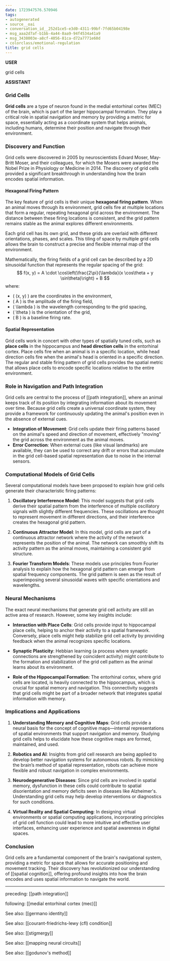 ```yaml
---
date: 1723947576.570946
tags:
- autogenerated
- source__oai
- conversation_id__252d1ce5-e3d0-4311-99bf-7fd65b04198e
- msg_aaa2d7af-b1bb-4a44-8aa9-94f4534a41a9
- msg_3438003e-a8cf-4056-81ca-d72a7771e60d
- colorclass/emotional-regulation
title: grid cells
---
```


**USER**

grid cells


**ASSISTANT**

### Grid Cells

**Grid cells** are a type of neuron found in the medial entorhinal cortex (MEC) of the brain, which is part of the larger hippocampal formation. They play a critical role in spatial navigation and memory by providing a metric for space, essentially acting as a coordinate system that helps animals, including humans, determine their position and navigate through their environment.

### Discovery and Function

Grid cells were discovered in 2005 by neuroscientists Edvard Moser, May-Britt Moser, and their colleagues, for which the Mosers were awarded the Nobel Prize in Physiology or Medicine in 2014. The discovery of grid cells provided a significant breakthrough in understanding how the brain encodes spatial information.

#### Hexagonal Firing Pattern

The key feature of grid cells is their unique **hexagonal firing pattern**. When an animal moves through its environment, grid cells fire at multiple locations that form a regular, repeating hexagonal grid across the environment. The distance between these firing locations is consistent, and the grid pattern remains stable as the animal explores different environments.

Each grid cell has its own grid, and these grids are overlaid with different orientations, phases, and scales. This tiling of space by multiple grid cells allows the brain to construct a precise and flexible internal map of the environment.

Mathematically, the firing fields of a grid cell can be described by a 2D sinusoidal function that represents the regular spacing of the grid:
$$
f(x, y) = A \cdot \cos\left(\frac{2\pi}{\lambda}(x \cos\theta + y \sin\theta)\right) + B
$$
where:
- \( (x, y) \) are the coordinates in the environment,
- \( A \) is the amplitude of the firing field,
- \( \lambda \) is the wavelength corresponding to the grid spacing,
- \( \theta \) is the orientation of the grid,
- \( B \) is a baseline firing rate.

#### Spatial Representation

Grid cells work in concert with other types of spatially tuned cells, such as **place cells** in the hippocampus and **head direction cells** in the entorhinal cortex. Place cells fire when an animal is in a specific location, while head direction cells fire when the animal's head is oriented in a specific direction. The regular and stable firing pattern of grid cells provides the spatial metric that allows place cells to encode specific locations relative to the entire environment.

### Role in Navigation and Path Integration

Grid cells are central to the process of [[path integration]], where an animal keeps track of its position by integrating information about its movement over time. Because grid cells create a universal coordinate system, they provide a framework for continuously updating the animal's position even in the absence of external cues.

- **Integration of Movement**: Grid cells update their firing patterns based on the animal's speed and direction of movement, effectively "moving" the grid across the environment as the animal moves.
- **Error Correction**: When external cues (like visual landmarks) are available, they can be used to correct any drift or errors that accumulate in the grid cell-based spatial representation due to noise in the internal sensors.

### Computational Models of Grid Cells

Several computational models have been proposed to explain how grid cells generate their characteristic firing patterns:

1. **Oscillatory Interference Model**: This model suggests that grid cells derive their spatial pattern from the interference of multiple oscillatory signals with slightly different frequencies. These oscillations are thought to represent movement in different directions, and their interference creates the hexagonal grid pattern.

2. **Continuous Attractor Model**: In this model, grid cells are part of a continuous attractor network where the activity of the network represents the position of the animal. The network can smoothly shift its activity pattern as the animal moves, maintaining a consistent grid structure.

3. **Fourier Transform Models**: These models use principles from Fourier analysis to explain how the hexagonal grid pattern can emerge from spatial frequency components. The grid pattern is seen as the result of superimposing several sinusoidal waves with specific orientations and wavelengths.

### Neural Mechanisms

The exact neural mechanisms that generate grid cell activity are still an active area of research. However, some key insights include:

- **Interaction with Place Cells**: Grid cells provide input to hippocampal place cells, helping to anchor their activity to a spatial framework. Conversely, place cells might help stabilize grid cell activity by providing feedback when the animal recognizes specific locations.
  
- **Synaptic Plasticity**: Hebbian learning (a process where synaptic connections are strengthened by coincident activity) might contribute to the formation and stabilization of the grid cell pattern as the animal learns about its environment.

- **Role of the Hippocampal Formation**: The entorhinal cortex, where grid cells are located, is heavily connected to the hippocampus, which is crucial for spatial memory and navigation. This connectivity suggests that grid cells might be part of a broader network that integrates spatial information with memory.

### Implications and Applications

1. **Understanding Memory and Cognitive Maps**: Grid cells provide a neural basis for the concept of cognitive maps—internal representations of spatial environments that support navigation and memory. Studying grid cells helps to elucidate how these cognitive maps are formed, maintained, and used.

2. **Robotics and AI**: Insights from grid cell research are being applied to develop better navigation systems for autonomous robots. By mimicking the brain’s method of spatial representation, robots can achieve more flexible and robust navigation in complex environments.

3. **Neurodegenerative Diseases**: Since grid cells are involved in spatial memory, dysfunction in these cells could contribute to spatial disorientation and memory deficits seen in diseases like Alzheimer's. Understanding grid cells may help develop interventions or diagnostics for such conditions.

4. **Virtual Reality and Spatial Computing**: In designing virtual environments or spatial computing applications, incorporating principles of grid cell function could lead to more intuitive and effective user interfaces, enhancing user experience and spatial awareness in digital spaces.

### Conclusion

Grid cells are a fundamental component of the brain's navigational system, providing a metric for space that allows for accurate positioning and movement tracking. Their discovery has revolutionized our understanding of [[spatial cognition]], offering profound insights into how the brain encodes and uses spatial information to navigate the world.


---

preceding: [[path integration]]  


following: [[medial entorhinal cortex (mec)]]

See also: [[germano identity]]


See also: [[courant-friedrichs-lewy (cfl) condition]]


See also: [[stigmergy]]


See also: [[mapping neural circuits]]


See also: [[godunov's method]]